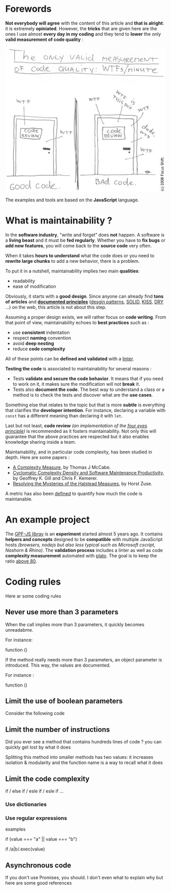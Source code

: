 # Forewords

**Not everybody will agree** with the content of this article and **that is alright**: it is extremely **opiniated**. However, the **tricks** that are given here are the ones I use almost **every day in my coding** and they tend to **lower** the only **valid measurement of code quality** :

![WTF per minutes](Improving%20Maintainability/wtfperminutes.jpg)

The examples and tools are based on the **JavaScript** language.

# What is maintainability ?

In the **software industry**, "write and forget" does **not** happen. A software is a **living beast** and it must be **fed regularly**. Whether  you have to **fix bugs** or **add new features**, you will come back to the **source code** very often.

When it takes **hours to understand** what the code does or you need to **rewrite large chunks** to add a new behavior, there is a problem.

To put it in a nutshell, maintainability implies two main **qualities**:
* readability
* ease of modification
 
Obviously, it starts with a **good design**. Since anyone can already find **tons of articles** and [**documented principles**](https://en.wikipedia.org/wiki/Software_design) ([desgin patterns](https://en.wikipedia.org/wiki/Software_design_pattern), [SOLID](https://en.wikipedia.org/wiki/SOLID), [KISS](https://en.wikipedia.org/wiki/KISS_principle), [DRY](https://en.wikipedia.org/wiki/Don%27t_repeat_yourself) ...) on the web, this article is not about this step.

Assuming a proper design exists, we will rather focus on **code writing**. From that point of view, maintainability echoes to **best practices** such as :
* use **consistent** indentation
* respect **naming** convention
* avoid **deep nesting**
* reduce **code complexity**

All of these points can be **defined and validated** with a [linter](https://gomakethings.com/javascript-linters/).

**Testing the code** is associated to maintainability for several reasons :
* Tests **validate and secure the code behavior**. It means that if you need to work on it, it makes sure the modification will not **break** it.
* Tests also **document the code**. The best way to understand a class or a method is to check the tests and discover what are the **use cases**.

Something else that relates to the topic but that is more **subtle** is everything that clarifies the **developer intention**. For instance, declaring a variable with `const` has a different meaning than declaring it with `let`.

Last but not least, **code review** *(an implementation of the [four eyes principle](https://www.openriskmanual.org/wiki/Four_Eyes_Principle))* is recommended as it fosters maintainability. Not only this will guarantee that the above practices are respected but it also enables knowledge sharing inside a team.

Maintainability, and in particular code complexity, has been studied in depth. Here are some papers :
* [A Complexity Measure](http://www.literateprogramming.com/mccabe.pdf), by Thomas J McCabe.
* [Cyclomatic Complexity Density and Software Maintenance Productivity](http://www.pitt.edu/~ckemerer/CK%20research%20papers/CyclomaticComplexityDensity_GillKemerer91.pdf), by Geoffrey K. Gill and Chris F. Kemerer.
* [Resolving the Mysteries of the Halstead Measures](http://horst-zuse.homepage.t-online.de/z-halstead-final-05-1.pdf), by Horst Zuse.

A metric has also been [defined](https://docs.microsoft.com/en-us/archive/blogs/codeanalysis/maintainability-index-range-and-meaning) to quantify how much the code is maintanable.

# An example project

The [GPF-JS libray](https://github.com/ArnaudBuchholz/gpf-js) is an **experiment** started almost 5 years ago. It contains **helpers and concepts** designed to be **compatible** with multiple JavaScript hosts *(browsers, nodejs but also less typical such as Microsoft cscript, Nashorn & Rhino)*. The **validation process** includes a linter as well as code **complexity measurement** automated with [plato](https://www.npmjs.com/package/plato). The goal is to keep the ratio [above 80](https://arnaudbuchholz.github.io/gpf/plato/index.html).

# Coding rules

Here ar some coding rules 

## Never use more than 3 parameters

When the call implies more than 3 parameters, it quickly becomes unreadabme.

For instance:

function  ()

If the method really needs more than 3 parameters, an object parameter is introduced. This way, the values are documented.

For instance :

function ()

## Limit the use of boolean parameters

Consider the following code



## Limit the number of instructions

Did you ever see a method that contains hundreds lines of code ? you can quickly get lost by what it does

Splitting this method into smaller methods has two values: it increases isolation & modularity and the function name is a way to recall what it does

## Limit the code complexity

if / else if / esle if / esle if ...

### Use dictionaries

### Use regular expressions
examples

if (value === "a" || value === "b")

if /a|b/.exec(value)

## Asynchronous code

If you don't use Promises, you should. I don't even what to explain why but here are some good references

